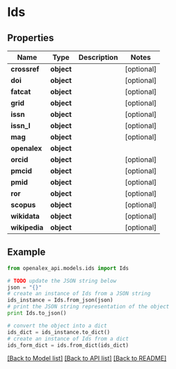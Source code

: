 # Ids


## Properties

Name | Type | Description | Notes
------------ | ------------- | ------------- | -------------
**crossref** | **object** |  | [optional] 
**doi** | **object** |  | [optional] 
**fatcat** | **object** |  | [optional] 
**grid** | **object** |  | [optional] 
**issn** | **object** |  | [optional] 
**issn_l** | **object** |  | [optional] 
**mag** | **object** |  | [optional] 
**openalex** | **object** |  | 
**orcid** | **object** |  | [optional] 
**pmcid** | **object** |  | [optional] 
**pmid** | **object** |  | [optional] 
**ror** | **object** |  | [optional] 
**scopus** | **object** |  | [optional] 
**wikidata** | **object** |  | [optional] 
**wikipedia** | **object** |  | [optional] 

## Example

```python
from openalex_api.models.ids import Ids

# TODO update the JSON string below
json = "{}"
# create an instance of Ids from a JSON string
ids_instance = Ids.from_json(json)
# print the JSON string representation of the object
print Ids.to_json()

# convert the object into a dict
ids_dict = ids_instance.to_dict()
# create an instance of Ids from a dict
ids_form_dict = ids.from_dict(ids_dict)
```
[[Back to Model list]](../README.md#documentation-for-models) [[Back to API list]](../README.md#documentation-for-api-endpoints) [[Back to README]](../README.md)


